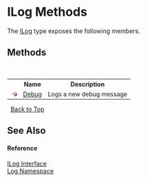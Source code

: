 # ILog Methods
 

The <a href="cd155c12-8090-5e55-8dce-d64b5314750c">ILog</a> type exposes the following members.


## Methods
&nbsp;<table><tr><th></th><th>Name</th><th>Description</th></tr><tr><td>![Public method](media/pubmethod.gif "Public method")</td><td><a href="8763553a-8090-553c-aa8c-646f2daec146">Debug</a></td><td>
Logs a new debug message</td></tr></table>&nbsp;
<a href="#ilog-methods">Back to Top</a>

## See Also


#### Reference
<a href="cd155c12-8090-5e55-8dce-d64b5314750c">ILog Interface</a><br /><a href="dee26f75-6e1d-a9d2-faf0-34f2c2e88dae">Log Namespace</a><br />